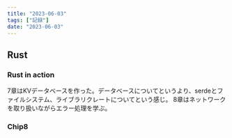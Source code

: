 ```yaml
---
title: "2023-06-03"
tags: ["記録"]
date: "2023-06-03"
---
```


## Rust

### Rust in action

7章はKVデータベースを作った。データベースについてというより、serdeとファイルシステム、ライブラリクレートについてという感じ。
8章はネットワークを取り扱いながらエラー処理を学ぶ。

### Chip8
